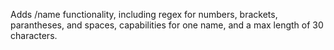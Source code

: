 Adds /name functionality, including regex for numbers, brackets, parantheses, and spaces, capabilities for one name, and a max length of 30 characters.
